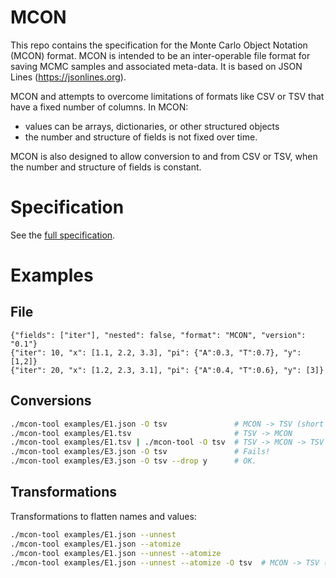# MCON

This repo contains the specification for the Monte Carlo Object Notation (MCON) format.
MCON is intended to be an inter-operable file format for saving MCMC samples and associated meta-data.
It is based on JSON Lines (https://jsonlines.org).

MCON and attempts to overcome limitations of formats like CSV or TSV that have a fixed number of columns.  In MCON:
* values can be arrays, dictionaries, or other structured objects
* the number and structure of fields is not fixed over time.

MCON is also designed to allow conversion to and from CSV or TSV, when the
number and structure of fields is constant.

# Specification

See the [full specification](https://github.com/bredelings/MCON/blob/main/mcon.rst).

# Examples

## File
``` Non-nested
{"fields": ["iter"], "nested": false, "format": "MCON", "version": "0.1"}
{"iter": 10, "x": [1.1, 2.2, 3.3], "pi": {"A":0.3, "T":0.7}, "y": [1,2]}
{"iter": 20, "x": [1.2, 2.3, 3.1], "pi": {"A":0.4, "T":0.6}, "y": [3]}
```


## Conversions
``` sh
./mcon-tool examples/E1.json -O tsv               # MCON -> TSV (short names)
./mcon-tool examples/E1.tsv                       # TSV -> MCON
./mcon-tool examples/E1.tsv | ./mcon-tool -O tsv  # TSV -> MCON -> TSV
./mcon-tool examples/E3.json -O tsv               # Fails!
./mcon-tool examples/E3.json -O tsv --drop y      # OK.
```

## Transformations

Transformations to flatten names and values:

``` sh
./mcon-tool examples/E1.json --unnest
./mcon-tool examples/E1.json --atomize
./mcon-tool examples/E1.json --unnest --atomize
./mcon-tool examples/E1.json --unnest --atomize -O tsv  # MCON -> TSV (long names)
```

